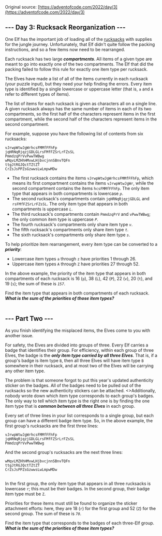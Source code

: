 Original source: [https://adventofcode.com/2022/day/3](https://adventofcode.com/2022/day/3)

## --- **Day 3: Rucksack Reorganization** ---

One Elf has the important job of loading all of the [rucksacks](https://en.wikipedia.org/wiki/Rucksack) with supplies for the jungle journey. Unfortunately, that Elf didn't quite follow the packing instructions, and so a few items now need to be rearranged.

Each rucksack has two large <em><strong>compartments</strong></em>. All items of a given type are meant to go into exactly one of the two compartments. The Elf that did the packing failed to follow this rule for exactly one item type per rucksack.

The Elves have made a list of all of the items currently in each rucksack (your puzzle input), but they need your help finding the errors. Every item type is identified by a single lowercase or uppercase letter (that is, <code>a</code> and <code>A</code> refer to different types of items).

The list of items for each rucksack is given as characters all on a single line. A given rucksack always has the same number of items in each of its two compartments, so the first half of the characters represent items in the first compartment, while the second half of the characters represent items in the second compartment.

For example, suppose you have the following list of contents from six rucksacks:
<pre>
<code>vJrwpWtwJgWrhcsFMMfFFhFp
jqHRNqRjqzjGDLGLrsFMfFZSrLrFZsSL
PmmdzqPrVvPwwTWBwg
wMqvLMZHhHMvwLHjbvcjnnSBnvTQFn
ttgJtRGJQctTZtZT
CrZsJsPPZsGzwwsLwLmpwMDw</code>
</pre>

- The first rucksack contains the items <code>vJrwpWtwJgWrhcsFMMfFFhFp</code>, which means its first compartment contains the items <code>vJrwpWtwJgWr</code>, while the second compartment contains the items <code>hcsFMMfFFhFp</code>. The only item type that appears in both compartments is lowercase <code><em>p</em></code>.
- The second rucksack's compartments contain <code>jqHRNqRjqzjGDLGL</code> and <code>rsFMfFZSrLrFZsSL</code>. The only item type that appears in both compartments is uppercase <code><em>L</em></code>.
- The third rucksack's compartments contain <code>PmmdzqPrV</code> and <code>vPwwTWBwg</code>; the only common item type is uppercase <code><em>P</em></code>.
- The fourth rucksack's compartments only share item type <code><em>v</em></code>.
- The fifth rucksack's compartments only share item type <code><em>t</em></code>.
- The sixth rucksack's compartments only share item type <code><em>s</em></code>.

To help prioritize item rearrangement, every item type can be converted to a <em><strong>priority</strong></em>:

- Lowercase item types <code>a</code> through <code>z</code> have priorities 1 through 26.
- Uppercase item types <code>A</code> through <code>Z</code> have priorities 27 through 52.

In the above example, the priority of the item type that appears in both compartments of each rucksack is 16 (<code>p</code>), 38 (<code>L</code>), 42 (<code>P</code>), 22 (<code>v</code>), 20 (<code>t</code>), and 19 (<code>s</code>); the sum of these is <code><em>157</em></code>.

Find the item type that appears in both compartments of each rucksack. <em><strong>What is the sum of the priorities of those item types?</strong></em>
</br>
</br>

## --- Part Two ---

As you finish identifying the misplaced items, the Elves come to you with another issue.

For safety, the Elves are divided into groups of three. Every Elf carries a badge that identifies their group. For efficiency, within each group of three Elves, the badge is the <em><strong>only item type carried by all three Elves</strong></em>. That is, if a group's badge is item type <code>B</code>, then all three Elves will have item type <code>B</code> somewhere in their rucksack, and at most two of the Elves will be carrying any other item type.

The problem is that someone forgot to put this year's updated authenticity sticker on the badges. All of the badges need to be pulled out of the rucksacks so the new authenticity stickers can be attached.
<>Additionally, nobody wrote down which item type corresponds to each group's badges. The only way to tell which item type is the right one is by finding the one item type that is <em><strong>common between all three Elves</strong></em> in each group.

Every set of three lines in your list corresponds to a single group, but each group can have a different badge item type. So, in the above example, the first group's rucksacks are the first three lines:</p>

<pre>
<code>vJrwpWtwJgWrhcsFMMfFFhFp
jqHRNqRjqzjGDLGLrsFMfFZSrLrFZsSL
PmmdzqPrVvPwwTWBwg</code>
</pre>

And the second group's rucksacks are the next three lines:
<pre>
<code>wMqvLMZHhHMvwLHjbvcjnnSBnvTQFn
ttgJtRGJQctTZtZT
CrZsJsPPZsGzwwsLwLmpwMDw
</code>
</pre>
In the first group, the only item type that appears in all three rucksacks is lowercase <code>r</code>; this must be their badges. In the second group, their badge item type must be <code>Z</code>.

Priorities for these items must still be found to organize the sticker attachment efforts: here, they are 18 (<code>r</code>) for the first group and 52 (<code>Z</code>) for the second group. The sum of these is <code><em>70</em></code>.

Find the item type that corresponds to the badges of each three-Elf group. <em><strong>What is the sum of the priorities of those item types?</strong></em>

